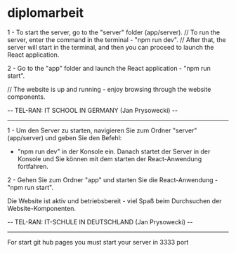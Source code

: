 # diplomarbeit


1 - To start the server, go to the "server" folder (app/server). 
// To run the server, enter the command in the terminal - "npm run dev". 
// After that, the server will start in the terminal, and then you can proceed to launch the React application.

2 - Go to the "app" folder and launch the React application - "npm run start".

// The website is up and running - enjoy browsing through the website components.

-- TEL-RAN: IT SCHOOL IN GERMANY (Jan Prysowecki) --

_____________________________________________________________________________

1 - Um den Server zu starten, navigieren Sie zum Ordner "server" (app/server) und geben Sie den Befehl:  
- "npm run dev" in der Konsole ein.
Danach startet der Server in der Konsole und Sie können mit dem starten der React-Anwendung fortfahren. 
 
2 - Gehen Sie zum Ordner "app" und starten Sie die React-Anwendung - "npm run start". 
 
Die Website ist aktiv und betriebsbereit - viel Spaß beim Durchsuchen der Website-Komponenten. 
 
-- TEL-RAN: IT-SCHULE IN DEUTSCHLAND (Jan Prysowecki) --
_________________________________________________________________________________

For start git hub pages you must start your server in 3333 port 
